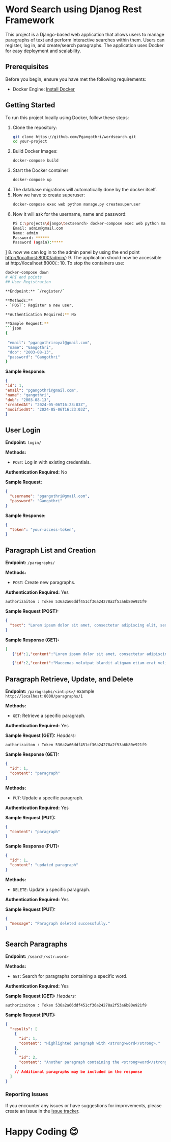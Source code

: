 # Word Search using Djanog Rest Framework

This project is a Django-based web application that allows users to manage paragraphs of text and perform interactive searches within them. Users can register, log in, and create/search paragraphs. The application uses Docker for easy deployment and scalability.


## Prerequisites

Before you begin, ensure you have met the following requirements:
- Docker Engine: [Install Docker](https://docs.docker.com/get-docker/)

## Getting Started

To run this project locally using Docker, follow these steps:

1. Clone the repository:
   ```bash
   git clone https://github.com/Pgangothri/wordsearch.git
   cd your-project
2. Build Docker Images:
   ```bash
   docker-compose build
3. Start the Docker container
   ```bash
   docker-compose up
5. The database migrations will automatically done by the docker itself.
6. Now we have to create superuser:
   ```bash
   docker-compose exec web python manage.py createsuperuser
7. Now it will ask for the username, name and password:
   ```bash
   PS C:\projects\django\textsearch> docker-compose exec web python manage.py createsuperuser
   Email: admin@gmail.com
   Name: admin
   Password: ******
   Password (again):*****
]
8. now we can log in to the admin panel by using the end point  [http://localhost:8000/admin/](url):
9. The application should now be accessible at http://localhost:8000/.:
10. To stop the containers use:
   ```bash
   docker-compose down
# API end points
## User Registration

**Endpoint:** `/register/`

**Methods:** 
- `POST`: Register a new user.

**Authentication Required:** No

**Sample Request:**
  ```json
  {
    
    "email": "pgangothriroyal@gmail.com",
    "name": "Gangothri",
    "dob": "2003-08-13",
    "password": "Gangothri"
  }
 ```
**Sample Response:** 
   ```json
  {
  "id": 1,
  "email": "pgangothri@gmail.com",
  "name": "gangothri",
  "dob": "2003-08-13",
  "createdAt": "2024-05-06T16:23:03Z",
  "modifiedAt": "2024-05-06T16:23:03Z",
}
   ```

## User Login

**Endpoint:** `login/`

**Methods:** 
- `POST`: Log in with existing credentials.

**Authentication Required:** No

**Sample Request:**
```json
{
  "username": "pgangothri@gmail.com",
  "password": "Gangothri"
}
```
**Sample Response:**
```json
{
  "token": "your-access-token",
}
```

## Paragraph List and Creation

**Endpoint:** `/paragraphs/`

**Methods:** 
- `POST`: Create new paragraphs.

**Authentication Required:** Yes
```headers
authorizaiton : Token 536a2a66ddf451cf36a24278a2f53a6b80e921f9
```

**Sample Request (POST):**
```json
{
  "text": "Lorem ipsum dolor sit amet, consectetur adipiscing elit, sed do eiusmod tempor incididunt ut labore et dolore magna aliqua. Magna ac placerat vestibulum lectus. Elit duis tristique sollicitudin nibh sit amet commodo. Senectus et netus et malesuada fames. Fermentum iaculis eu non diam phasellus vestibulum lorem sed. Dictumst quisque sagittis purus sit amet volutpat consequat mauris. Aliquam ut porttitor leo a diam sollicitudin tempor. Consectetur a erat nam atlectus urna duis convallis. Sed viverra ipsum nunc aliquet bibendum enim facilisis gravida neque.\n\nMaecenas volutpat blandit aliquam etiam erat velit scelerisque. Lectus sit amet est placerat in egestas erat imperdiet. Ante in nibh mauris cursus mattis. Tellus rutrum tellus pellentesque eu tincidunt. Euismod quis viverra nibh cras pulvinar mattis. Proin nibh nisl condimentum id venenatis a. Quam elementum pulvinar etiam non quam. Arcu dictum varius duis at consectetur lorem donec. Aliquet porttitor lacus luctus accumsan tortor. Duis ut diam quam nulla porttitor massa id."
}
```
**Sample Response (GET):**
```json
[
   {"id":1,"content":"Lorem ipsum dolor sit amet, consectetur adipiscing elit, sed do eiusmod tempor incididunt ut labore et dolore magna aliqua. Magna ac placerat vestibulum lectus. Elit duis tristique sollicitudin nibh sit amet commodo. Senectus et netus et malesuada fames. Fermentum iaculis eu non diam phasellus vestibulum lorem sed. Dictumst quisque sagittis purus sit amet volutpat consequat mauris. Aliquam ut porttitor leo a diam sollicitudin tempor. Consectetur a erat nam atlectus urna duis convallis. Sed viverra ipsum nunc aliquet bibendum enim facilisis gravida neque."},

   {"id":2,"content":"Maecenas volutpat blandit aliquam etiam erat velit scelerisque. Lectus sit amet est placerat in egestas erat imperdiet. Ante in nibh mauris cursus mattis. Tellus rutrum tellus pellentesque eu tincidunt. Euismod quis viverra nibh cras pulvinar mattis. Proin nibh nisl condimentum id venenatis a. Quam elementum pulvinar etiam non quam. Arcu dictum varius duis at consectetur lorem donec. Aliquet porttitor lacus luctus accumsan tortor. Duis ut diam quam nulla porttitor massa id."}]
```

## Paragraph Retrieve, Update, and Delete

**Endpoint:** `/paragraphs/<int:pk>/`
example `http://localhost:8000/paragraphs/1`

**Methods:** 
- `GET`: Retrieve a specific paragraph.

**Authentication Required:** Yes

**Sample Request (GET):**
*Headers:* 

```headers
authorizaiton : Token 536a2a66ddf451cf36a24278a2f53a6b80e921f9
```

**Sample Response (GET):**
```json
{
  "id": 1,
  "content": "paragraph"
}
```
**Methods:** 
- `PUT`: Update a specific paragraph.

**Authentication Required:** Yes

**Sample Request (PUT):**
```json
{
  "content": "paragraph"
}
```
**Sample Response (PUT):**
```json
{
  "id": 1,
  "content": "updated paragraph"
}
```
**Methods:** 
- `DELETE`: Update a specific paragraph.

**Authentication Required:** Yes

**Sample Request (PUT):**
```json
{
  "message": "Paragraph deleted successfully."
}
```

## Search Paragraphs

**Endpoint:** `/search/<str:word>`

**Methods:** 
- `GET`: Search for paragraphs containing a specific word.

**Authentication Required:** Yes

**Sample Request (GET):**
*Headers:* 
```headers
authorizaiton : Token 536a2a66ddf451cf36a24278a2f53a6b80e921f9
```
**Sample Request (PUT):**
```json
{
  "results": [
    {
      "id": 1,
      "content": "Highlighted paragraph with <strong>word</strong>."
    },
    {
      "id": 2,
      "content": "Another paragraph containing the <strong>word</strong>."
    }
    // Additional paragraphs may be included in the response
  ]
}
```



### Reporting Issues

If you encounter any issues or have suggestions for improvements, please create an issue in the [issue tracker](https://github.com/mrsaikumar-7/text-search/issues).

# Happy Coding 😊















   
